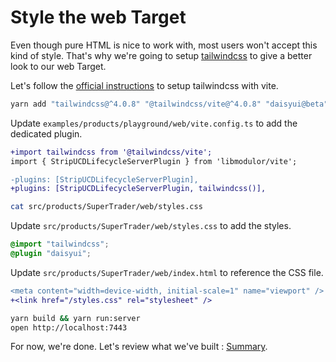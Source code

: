 # Style the web Target

Even though pure HTML is nice to work with, most users won't accept this kind of style. That's why we're going to setup [tailwindcss](https://tailwindcss.com) to give a better look to our web Target.

Let's follow the [official instructions](https://tailwindcss.com/docs/installation/using-vite) to setup tailwindcss with vite.

```sh
yarn add "tailwindcss@^4.0.8" "@tailwindcss/vite@^4.0.8" "daisyui@beta"
```

Update `examples/products/playground/web/vite.config.ts` to add the dedicated plugin.

```diff
+import tailwindcss from '@tailwindcss/vite';
import { StripUCDLifecycleServerPlugin } from 'libmodulor/vite';

-plugins: [StripUCDLifecycleServerPlugin],
+plugins: [StripUCDLifecycleServerPlugin, tailwindcss()],
```

```sh
cat src/products/SuperTrader/web/styles.css
```

Update `src/products/SuperTrader/web/styles.css` to add the styles.

```css
@import "tailwindcss";
@plugin "daisyui";
```

Update `src/products/SuperTrader/web/index.html` to reference the CSS file.

```diff
<meta content="width=device-width, initial-scale=1" name="viewport" />
+<link href="/styles.css" rel="stylesheet" />
```

```sh
yarn build && yarn run:server
open http://localhost:7443
```

For now, we're done. Let's review what we've built : [Summary](./030_Summary.md).
